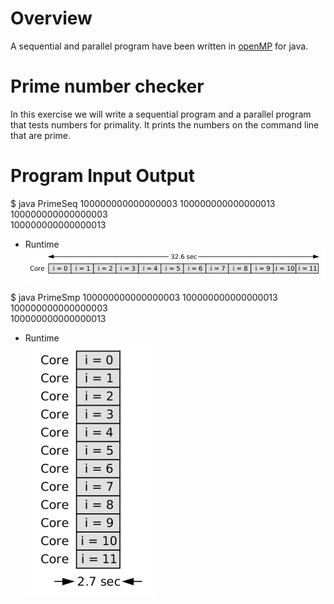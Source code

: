 # **Overview**

A sequential and parallel program have been written in [openMP](http://www.omp4j.org/) for java.


# **Prime number checker**

In this exercise we will write a sequential program and a parallel program that tests numbers for primality. It prints the numbers on the command line that are prime.

# **Program Input Output**

$ java PrimeSeq 100000000000000003 100000000000000013<br>
100000000000000003<br>
100000000000000013



  * Runtime  
    ![alt text](SeqRunTime.png "Sequential program runtime")

$ java PrimeSmp 100000000000000003 100000000000000013<br>
100000000000000003<br>
100000000000000013

  * Runtime  
    ![alt text](smpRunTime.png "Parallel program runtime")
